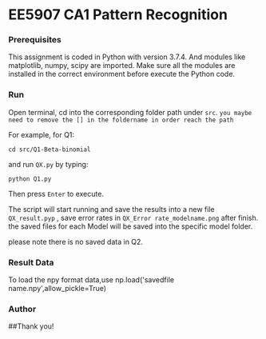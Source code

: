 # EE5907 CA1 Pattern Recognition


### Prerequisites

This assignment is coded in Python with version 3.7.4. 
And modules like matplotlib, numpy, scipy are imported. Make sure all the modules 
are installed in the correct environment before execute the Python code.


### Run

Open terminal, cd into the corresponding folder path under `src`. 
````you maybe need to remove the [] in the foldername in order reach the path````

For example, for Q1:
````
cd src/Q1-Beta-binomial 
````
 and run `QX.py` by typing: 
````
python Q1.py
````
Then press `Enter` to execute.


The script will start running and save the results into a new file `QX_result.pyp` , save error rates in `QX_Error rate_modelname.png` after finish. 
the saved files for each Model will be saved into the specific model folder.

please note there is no saved data in Q2.

### Result Data
To load the npy format data,use  np.load('savedfile name.npy',allow_pickle=True)


### Author


##Thank you!

